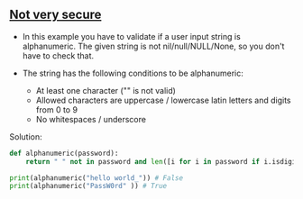 ## [Not very secure](https://www.codewars.com/kata/526dbd6c8c0eb53254000110)

- In this example you have to validate if a user input string is alphanumeric. The given string is not nil/null/NULL/None, so you don't have to check that.

- The string has the following conditions to be alphanumeric:
    - At least one character ("" is not valid)
    - Allowed characters are uppercase / lowercase latin letters and digits from 0 to 9
    - No whitespaces / underscore

Solution:
```python
def alphanumeric(password):
    return " " not in password and len([i for i in password if i.isdigit() or i.isalpha()]) == len(password) and len(password) > 0

print(alphanumeric("hello world_")) # False 
print(alphanumeric("PassW0rd" )) # True 
``` 